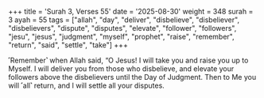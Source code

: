 +++
title = 'Surah 3, Verses 55'
date = '2025-08-30'
weight = 348
surah = 3
ayah = 55
tags = ["allah", "day", "deliver", "disbelieve", "disbeliever", "disbelievers", "dispute", "disputes", "elevate", "follower", "followers", "jesu", "jesus", "judgment", "myself", "prophet", "raise", "remember", "return", "said", "settle", "take"]
+++

˹Remember˺ when Allah said, “O Jesus! I will take you and raise you up to Myself. I will deliver you from those who disbelieve, and elevate your followers above the disbelievers until the Day of Judgment. Then to Me you will ˹all˺ return, and I will settle all your disputes.